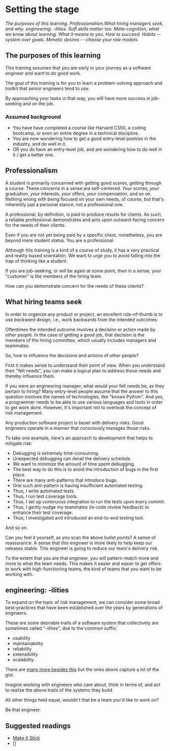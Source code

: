 # Setting the stage

_The purposes of this learning. Professionalism.What hiring managers seek, and why. engineering: -ilities. Soft skills matter too. Meta-cognition, what we know about learning. What it means to you. How to succeed. Habits -- system over goals. Mimetic desires -- choose your role models._

## The purposes of this learning

This training assumes that you are early in your journey as a software engineer and want to do good work.

The goal of this training is for you to learn a problem-solving approach and toolkit that senior engineers tend to use.

By approaching your tasks in that way, you will have more success in job-seeking and on the job.

### Assumed background

* You have have completed a course like Harvard CS50, a coding bootcamp, or even an entire degree in a technical discipline. 
* You are now wondering how to get a good entry-level position in the industry, and do well in it.
* OR you do have an entry-level job, and are wondering how to do well in it / get a better one.

## Professionalism

A student is primarily concerned with getting good scores, getting through a course. These concerns in a sense are self-centered. _Your_ scores, _your_ graduation, _your_ interests, _your_ offers, _your_ compensation, and so on. Nothing wrong with being focused on your own needs, of course, but that's inherently just a personal stance, not a professional one.

A professional, by definition, is paid to produce results for clients. As such, a reliable professional demonstrates and acts upon outward-facing concern for the needs of their clients.

Even if you are not yet being paid by a specific client, nonetheless, you are beyond mere student status.  You are a professional.

Although this training is a kind of a course of study, it has a very practical and reality-based orientation. We want to urge you to avoid falling into the trap of thinking like a student.

If you are job-seeking, or will be again at some point, then in a sense, your "customer" is the members of the hiring team.

How can you demonstrate concern for the needs of these clients?

## What hiring teams seek

In order to organize any product or project, an excellent rule-of-thumb is to use _backward design_, i.e., work backwards from the intended outcomes.

Oftentimes the intended outcome involves a decision or action made by _other people_. In the case of getting a good job, that decision is the members of the hiring committee, which usually includes managers and teammates.

So, how to influence the decisions and actions of other people?

First it makes sense to understand their point of view. When you understand their "felt needs", you can make a logical plan to address those needs and thereby influence them.

If you were an engineering manager, what would your felt needs be, as they pertain to hiring? Many entry-level people assume that the answer to this question involves the names of technologies, like "knows Python". And yes, a programmer needs to be able to use various languages and tools in order to get work done. However, it's important not to overlook the concept of risk management. 

Any production software project is beset with delivery risks. Good engineers operate in a manner that consciously manages those risks.

To take one example, here's an approach to development that helps to mitigate risk:

* Debugging is extremely time-consuming.
* Unexpected debugging can derail the delivery schedule.
* We want to minimize the amount of time spent debugging.
* The best way to do this is to avoid the introduction of bugs in the first place.
* There are many anti-patterns that introduce bugs.
* One such anti-pattern is having insufficient automated testing.
* Thus, I write automated tests.
* Thus, I run test coverage tools.
* Thus, I set up continuous integration to run the tests upon every commit.
* Thus, I gently nudge my teammates (in code review feedback) to enhance their test coverage.
* Thus, I investigated and introduced an end-to-end testing tool.

And so on.

Can you feel it yourself, as you scan the above bullet points? A sense of reassurance. A sense that this engineer is more likely to help keep our releases stable. This engineer is going to reduce our team's delivery risk.

To the extent that _you_ are that engineer, you will pattern-match more and more to what the team needs. This makes it easier and easier to get offers to work with high-functioning teams, the kind of teams that you want to be working with.

## engineering: -ilities

To expand on the topic of risk management, we can consider some broad best-practices that have been established over the years by generations of engineers.

These are some desirable traits of a software system that collectively are sometimes called "-ilities", due to the common suffix:

* usability
* maintainability
* reliability
* extensibility
* scalability

There are [many more besides this](https://en.wikipedia.org/wiki/List_of_system_quality_attributes#Quality_attributes) but the ones above capture a lot of the gist.

Imagine working with engineers who care about, think in terms of, and act to realize the above traits of the systems they build.

All other things held equal, wouldn't that be a team you'd like to work on?

Be that engineer.

## Suggested readings

* [Make It Stick](https://www.amazon.com/Make-Stick-Science-Successful-Learning/dp/0674729013)
* []

